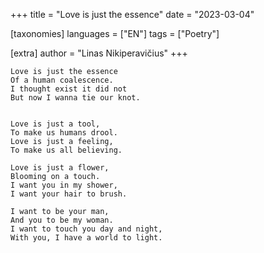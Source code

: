 +++
title = "Love is just the essence"
date = "2023-03-04"

[taxonomies]
languages = ["EN"]
tags = ["Poetry"]

[extra]
author = "Linas Nikiperavičius"
+++
```
Love is just the essence
Of a human coalescence.
I thought exist it did not
But now I wanna tie our knot.
```
<!-- more -->
```

Love is just a tool,
To make us humans drool.
Love is just a feeling,
To make us all believing.

Love is just a flower,
Blooming on a touch.
I want you in my shower,
I want your hair to brush.

I want to be your man,
And you to be my woman.
I want to touch you day and night,
With you, I have a world to light.
```

